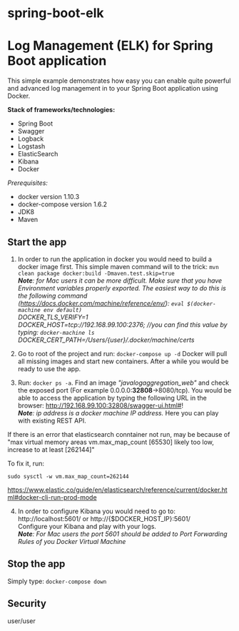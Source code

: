# spring-boot-elk
Log Management (ELK) for Spring Boot application
========================

This simple example demonstrates how easy you can enable quite powerful and advanced log management in to your Spring Boot application using Docker.

**Stack of frameworks/technologies:**
* Spring Boot
* Swagger
* Logback
* Logstash
* ElasticSearch
* Kibana
* Docker

_Prerequisites:_
* docker version 1.10.3
* docker-compose version 1.6.2
* JDK8
* Maven

## Start the app

1. In order to run the application in docker you would need to build a docker image first.
This simple maven command will to the trick:
`mvn clean package docker:build -Dmaven.test.skip=true`
<br />_**Note**: for Mac users it can be more difficult.
Make sure that you have Environment variables properly exported.
The easiest way to do this is the following command (https://docs.docker.com/machine/reference/env/): 
`eval $(docker-machine env default)` <br />
DOCKER_TLS_VERIFY=1 <br />
DOCKER_HOST=tcp://192.168.99.100:2376; //you can find this value by typing: `docker-machine ls` <br />
DOCKER_CERT_PATH=/Users/{user}/.docker/machine/certs_ <br />

2. Go to root of the project and run: `docker-compose up -d`
Docker will pull all missing images and start new containers.
After a while you would be ready to use the app.

3. Run: `docker ps -a`. Find an image *"javalogaggregation_web"* and check the exposed port (For example 0.0.0.0:**32808**->8080/tcp).
You would be able to access the application by typing the following URL in the browser:
http://192.168.99.100:32808/swagger-ui.html#!
<br />_**Note**: ip address is a docker machine IP address._
Here you can play with existing REST API.

If there is an error that elasticsearch conntainer not run, may be because of "max virtual memory areas vm.max_map_count [65530] likely too low, increase to at least [262144]"

To fix it, run: 

`sudo sysctl -w vm.max_map_count=262144`

https://www.elastic.co/guide/en/elasticsearch/reference/current/docker.html#docker-cli-run-prod-mode

4. In order to configure Kibana you would need to go to: 
<br />http://localhost:5601/ or http://{$DOCKER_HOST_IP}:5601/
<br />Configure your Kibana and play with your logs.
<br />_**Note**: For Mac users the port 5601 should be added to Port Forwarding Rules of you Docker Virtual Machine_

## Stop the app
Simply type: `docker-compose down`

## Security
user/user
